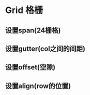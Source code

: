 # Grid 格栅

## 设置span(24栅格)

<ClientOnly> 
<grid-demo></grid-demo>
</ClientOnly>

## 设置gutter(col之间的间距)

<ClientOnly> 
<grid-gutter-demo></grid-gutter-demo>
</ClientOnly>

## 设置offset(空隙)

<ClientOnly> 
<grid-offset-demo></grid-offset-demo>
</ClientOnly>

## 设置align(row的位置)

<ClientOnly> 
<grid-align-demo></grid-align-demo>
</ClientOnly>